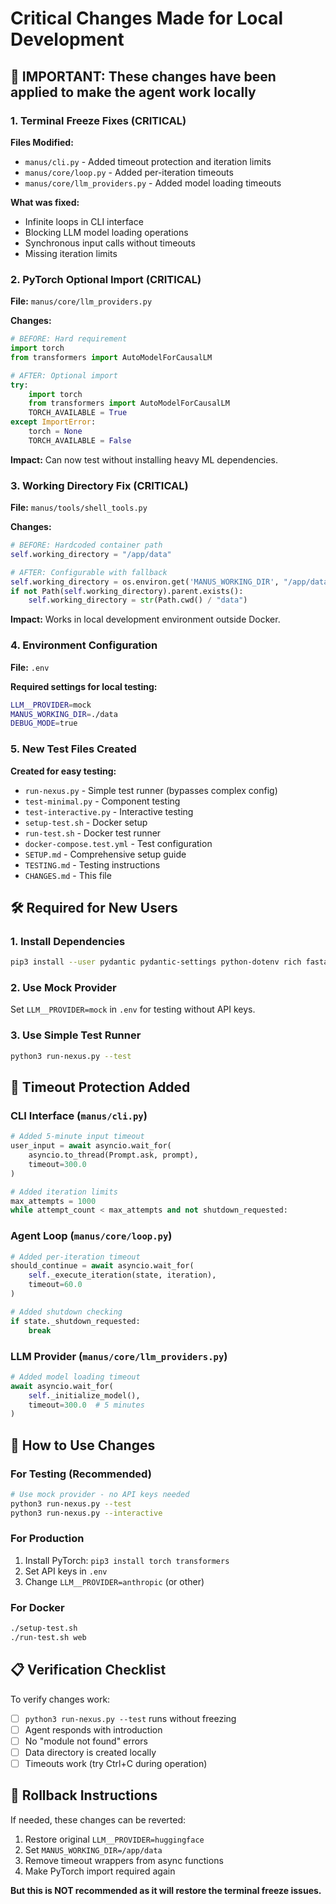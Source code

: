 # Critical Changes Made for Local Development

## 🚨 IMPORTANT: These changes have been applied to make the agent work locally

### 1. Terminal Freeze Fixes (CRITICAL)

**Files Modified:**
- `manus/cli.py` - Added timeout protection and iteration limits
- `manus/core/loop.py` - Added per-iteration timeouts
- `manus/core/llm_providers.py` - Added model loading timeouts

**What was fixed:**
- Infinite loops in CLI interface
- Blocking LLM model loading operations
- Synchronous input calls without timeouts
- Missing iteration limits

### 2. PyTorch Optional Import (CRITICAL)

**File:** `manus/core/llm_providers.py`

**Changes:**
```python
# BEFORE: Hard requirement
import torch
from transformers import AutoModelForCausalLM

# AFTER: Optional import
try:
    import torch
    from transformers import AutoModelForCausalLM
    TORCH_AVAILABLE = True
except ImportError:
    torch = None
    TORCH_AVAILABLE = False
```

**Impact:** Can now test without installing heavy ML dependencies.

### 3. Working Directory Fix (CRITICAL)

**File:** `manus/tools/shell_tools.py`

**Changes:**
```python
# BEFORE: Hardcoded container path
self.working_directory = "/app/data"

# AFTER: Configurable with fallback
self.working_directory = os.environ.get('MANUS_WORKING_DIR', "/app/data")
if not Path(self.working_directory).parent.exists():
    self.working_directory = str(Path.cwd() / "data")
```

**Impact:** Works in local development environment outside Docker.

### 4. Environment Configuration

**File:** `.env`

**Required settings for local testing:**
```bash
LLM__PROVIDER=mock
MANUS_WORKING_DIR=./data
DEBUG_MODE=true
```

### 5. New Test Files Created

**Created for easy testing:**
- `run-nexus.py` - Simple test runner (bypasses complex config)
- `test-minimal.py` - Component testing
- `test-interactive.py` - Interactive testing
- `setup-test.sh` - Docker setup
- `run-test.sh` - Docker test runner
- `docker-compose.test.yml` - Test configuration
- `SETUP.md` - Comprehensive setup guide
- `TESTING.md` - Testing instructions
- `CHANGES.md` - This file

## 🛠️ Required for New Users

### 1. Install Dependencies
```bash
pip3 install --user pydantic pydantic-settings python-dotenv rich fastapi uvicorn aiohttp selenium webdriver-manager PyYAML cryptography validators structlog psutil json5 aiofiles
```

### 2. Use Mock Provider
Set `LLM__PROVIDER=mock` in `.env` for testing without API keys.

### 3. Use Simple Test Runner
```bash
python3 run-nexus.py --test
```

## 🔧 Timeout Protection Added

### CLI Interface (`manus/cli.py`)
```python
# Added 5-minute input timeout
user_input = await asyncio.wait_for(
    asyncio.to_thread(Prompt.ask, prompt),
    timeout=300.0
)

# Added iteration limits
max_attempts = 1000
while attempt_count < max_attempts and not shutdown_requested:
```

### Agent Loop (`manus/core/loop.py`)
```python
# Added per-iteration timeout
should_continue = await asyncio.wait_for(
    self._execute_iteration(state, iteration),
    timeout=60.0
)

# Added shutdown checking
if state._shutdown_requested:
    break
```

### LLM Provider (`manus/core/llm_providers.py`)
```python
# Added model loading timeout
await asyncio.wait_for(
    self._initialize_model(),
    timeout=300.0  # 5 minutes
)
```

## 🎯 How to Use Changes

### For Testing (Recommended)
```bash
# Use mock provider - no API keys needed
python3 run-nexus.py --test
python3 run-nexus.py --interactive
```

### For Production
1. Install PyTorch: `pip3 install torch transformers`
2. Set API keys in `.env`
3. Change `LLM__PROVIDER=anthropic` (or other)

### For Docker
```bash
./setup-test.sh
./run-test.sh web
```

## 📋 Verification Checklist

To verify changes work:
- [ ] `python3 run-nexus.py --test` runs without freezing
- [ ] Agent responds with introduction
- [ ] No "module not found" errors
- [ ] Data directory is created locally
- [ ] Timeouts work (try Ctrl+C during operation)

## 🔄 Rollback Instructions

If needed, these changes can be reverted:
1. Restore original `LLM__PROVIDER=huggingface`
2. Set `MANUS_WORKING_DIR=/app/data`
3. Remove timeout wrappers from async functions
4. Make PyTorch import required again

**But this is NOT recommended as it will restore the terminal freeze issues.**